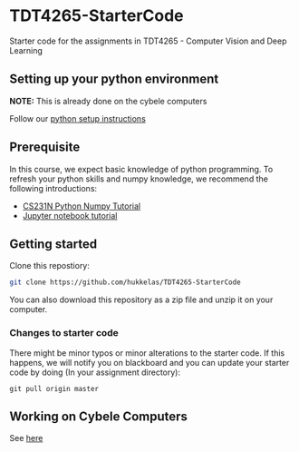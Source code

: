 # TDT4265-StarterCode
Starter code for the assignments in TDT4265 - Computer Vision and Deep Learning

## Setting up your python environment

**NOTE:** This is already done on the cybele computers

Follow our [python setup instructions](python_setup_instructions.md)


## Prerequisite
In this course, we expect basic knowledge of python programming. To refresh your python skills and numpy knowledge, we recommend the following introductions:

- [CS231N Python Numpy Tutorial](http://cs231n.github.io/python-numpy-tutorial/)
- [Jupyter notebook tutorial](http://cs231n.github.io/ipython-tutorial/)


## Getting started

Clone this repostiory:

```bash
git clone https://github.com/hukkelas/TDT4265-StarterCode
```

You can also download this repository as a zip file and unzip it on your computer.


### Changes to starter code

There might be minor typos or minor alterations to the starter code. If this happens, we will notify you on blackboard and you can update your starter code by doing (In your assignment directory):

```
git pull origin master
```

## Working on Cybele Computers

See [here](working_on_cybele_computers.md)

